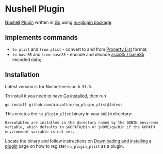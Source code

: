 # Nushell Plugin

[Nushell](https://www.nushell.sh/)
[Plugin](https://www.nushell.sh/contributor-book/plugins.html) 
written in [Go](https://go.dev/) using 
[nu-plugin package](https://github.com/ainvaltin/nu-plugin).

## Implements commands

- `to plist` and `from plist` - convert to and from [Property List](https://en.wikipedia.org/wiki/Property_list) format;
- `to base85` and `from base85` - encode and decode [ascii85 / base85](https://en.wikipedia.org/wiki/Ascii85) encoded data;

## Installation

Latest version is for Nushell version `0.93.0`.

To install it you need to have [Go installed](https://go.dev/dl/), then run
```sh
go install github.com/ainvaltin/nu_plugin_plist@latest
```
This creates the `nu_plugin_plist` binary in your `GOBIN` directory:
```txt
Executables are installed in the directory named by the GOBIN environment
variable, which defaults to $GOPATH/bin or $HOME/go/bin if the GOPATH
environment variable is not set.
```

Locate the binary and follow instructions on 
[Downloading and installing a plugin](https://www.nushell.sh/book/plugins.html#downloading-and-installing-a-plugin)
page on how to register `nu_plugin_plist` as a plugin.
